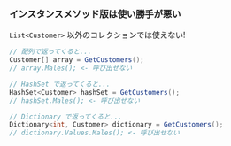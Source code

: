 ### インスタンスメソッド版は使い勝手が悪い

`List<Customer>` 以外のコレクションでは使えない!

```csharp
// 配列で返ってくると...
Customer[] array = GetCustomers();
// array.Males(); <- 呼び出せない

// HashSet で返ってくると...
HashSet<Customer> hashSet = GetCustomers();
// hashSet.Males(); <- 呼び出せない

// Dictionary で返ってくると...
Dictionary<int, Customer> dictionary = GetCustomers();
// dictionary.Values.Males(); <- 呼び出せない
```
